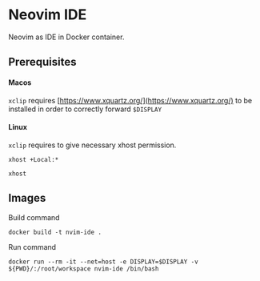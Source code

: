 # Neovim IDE

Neovim as IDE in Docker container.

## Prerequisites

#### Macos
`xclip` requires [https://www.xquartz.org/](https://www.xquartz.org/) to be installed in order to correctly forward `$DISPLAY` 

#### Linux
`xclip` requires to give necessary xhost permission.

```shell
xhost +Local:*

xhost
```

## Images

Build command

```shell
docker build -t nvim-ide .
```

Run command 

```shell
docker run --rm -it --net=host -e DISPLAY=$DISPLAY -v ${PWD}/:/root/workspace nvim-ide /bin/bash
```
